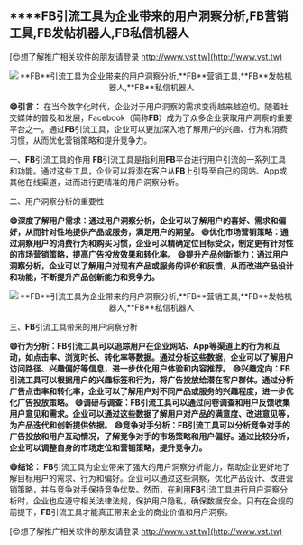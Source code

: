 ## ****FB**引流工具为企业带来的用户洞察分析,**FB**营销工具,**FB**发帖机器人,**FB**私信机器人**

[😍想了解推广相关软件的朋友请登录 http://www.vst.tw](http://www.vst.tw)

 <center><img src="https://vst.tw/MP4/tuiguang/png/8.png" alt="**FB**引流工具为企业带来的用户洞察分析,**FB**营销工具,**FB**发帖机器人,**FB**私信机器人"></center>

**😄引言：**
在当今数字化时代，企业对于用户洞察的需求变得越来越迫切。随着社交媒体的普及和发展，Facebook（简称**FB**）成为了众多企业获取用户洞察的重要平台之一。通过**FB**引流工具，企业可以更加深入地了解用户的兴趣、行为和消费习惯，从而优化营销策略和提升竞争力。

一、**FB**引流工具的作用
**FB**引流工具是指利用**FB**平台进行用户引流的一系列工具和功能。通过这些工具，企业可以将潜在客户从**FB**上引导至自己的网站、App或其他在线渠道，进而进行更精准的用户洞察分析。

二、用户洞察分析的重要性

**😄深度了解用户需求：通过用户洞察分析，企业可以了解用户的喜好、需求和偏好，从而针对性地提供产品或服务，满足用户的期望。**
**😄优化市场营销策略：通过洞察用户的消费行为和购买习惯，企业可以精确定位目标受众，制定更有针对性的市场营销策略，提高广告投放效果和转化率。**
**😄提升产品创新能力：通过用户洞察分析，企业可以了解用户对现有产品或服务的评价和反馈，从而改进产品设计和功能，不断提升产品创新能力和竞争力。**

 <center><img src="https://vst.tw/MP4/tuiguang/png/4.png" alt="**FB**引流工具为企业带来的用户洞察分析,**FB**营销工具,**FB**发帖机器人,**FB**私信机器人"></center>

三、**FB**引流工具带来的用户洞察分析

**😄行为分析：**FB**引流工具可以追踪用户在企业网站、App等渠道上的行为和互动，如点击率、浏览时长、转化率等数据。通过分析这些数据，企业可以了解用户访问路径、兴趣偏好等信息，进一步优化用户体验和内容推荐。**
**😄兴趣定向：**FB**引流工具可以根据用户的兴趣标签和行为，将广告投放给潜在客户群体。通过分析广告点击率和转化率，企业可以了解用户对不同产品或服务的兴趣程度，进一步优化广告投放策略。**
**😄调研与调查：**FB**引流工具可以通过问卷调查和用户反馈收集用户意见和需求。企业可以通过这些数据了解用户对产品的满意度、改进意见等，为产品迭代和创新提供依据。**
**😄竞争对手分析：**FB**引流工具可以分析竞争对手的广告投放和用户互动情况，了解竞争对手的市场策略和用户偏好。通过比较分析，企业可以调整自身的市场定位和营销策略，提升竞争力。**

**😄结论：**
**FB**引流工具为企业带来了强大的用户洞察分析能力，帮助企业更好地了解目标用户的需求、行为和偏好。企业可以通过这些洞察，优化产品设计、改进营销策略，并与竞争对手保持竞争优势。然而，在利用**FB**引流工具进行用户洞察分析时，企业也应遵守相关法律法规，保护用户隐私，确保数据安全。只有在合规的前提下，**FB**引流工具才能真正带来企业的商业价值和用户洞察。

[😍想了解推广相关软件的朋友请登录 http://www.vst.tw](http://www.vst.tw)



